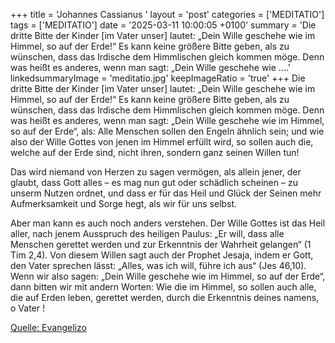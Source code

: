 +++
title = 'Johannes Cassianus  '
layout = 'post'
categories = ['MEDITATIO']
tags = ['MEDITATIO']
date = '2025-03-11 10:00:05 +0100'
summary = 'Die dritte Bitte der Kinder [im Vater unser] lautet: „Dein Wille geschehe wie im Himmel, so auf der Erde!“ Es kann keine größere Bitte geben, als zu wünschen, dass das Irdische dem Himmlischen gleich kommen möge. Denn was heißt es anderes, wenn man sagt: „Dein Wille geschehe wie ....'
linkedsummaryImage = 'meditatio.jpg'
keepImageRatio = 'true'
+++
Die dritte Bitte der Kinder [im Vater unser] lautet: „Dein Wille geschehe wie im Himmel, so auf der Erde!“ Es kann keine größere Bitte geben, als zu wünschen, dass das Irdische dem Himmlischen gleich kommen möge. Denn was heißt es anderes, wenn man sagt: „Dein Wille geschehe wie im Himmel, so auf der Erde“, als: Alle Menschen sollen den Engeln ähnlich sein; und wie also der Wille Gottes von jenen im Himmel erfüllt wird, so sollen auch die, welche auf der Erde sind, nicht ihren, sondern ganz seinen Willen tun!
 
Das wird niemand von Herzen zu sagen vermögen, als allein jener, der glaubt, dass Gott alles – es mag nun gut oder schädlich scheinen – zu unserm Nutzen ordnet, und dass er für das Heil und Glück der Seinen mehr Aufmerksamkeit und Sorge hegt, als wir für uns selbst.<!--more-->
 
Aber man kann es auch noch anders verstehen. Der Wille Gottes ist das Heil aller, nach jenem Ausspruch des heiligen Paulus: „Er will, dass alle Menschen gerettet werden und zur Erkenntnis der Wahrheit gelangen“ (1 Tim 2,4). Von diesem Willen sagt auch der Prophet Jesaja, indem er Gott, den Vater sprechen lässt: „Alles, was ich will, führe ich aus“ (Jes 46,10). Wenn wir also sagen: „Dein Wille geschehe wie im Himmel, so auf der Erde“, dann bitten wir mit andern Worten: Wie die im Himmel, so sollen auch alle, die auf Erden leben, gerettet werden, durch die Erkenntnis deines namens, o Vater !



[Quelle: Evangelizo](https://evangeliumtagfuertag.org/DE/gospel)

